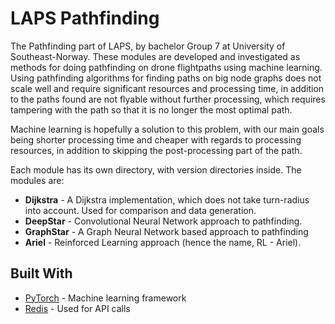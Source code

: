 # LAPS Pathfinding

The Pathfinding part of LAPS, by bachelor Group 7 at University of Southeast-Norway. These modules are developed and investigated as methods for doing pathfinding on drone flightpaths using machine learning. Using pathfinding algorithms for finding paths on big node graphs does not scale well and require significant resources and processing time, in addition to the paths found are not flyable without further processing, which requires tampering with the path so that it is no longer the most optimal path.

Machine learning is hopefully a solution to this problem, with our main goals being shorter processing time and cheaper with regards to processing resources, in addition to skipping the post-processing part of the path.

Each module has its own directory, with version directories inside. The modules are:
* **Dijkstra** - A Dijkstra implementation, which does not take turn-radius into account. Used for comparison and data generation.
* **DeepStar** - Convolutional Neural Network approach to pathfinding.
* **GraphStar** - A Graph Neural Network based approach to pathfinding
* **Ariel** - Reinforced Learning approach (hence the name, RL - Ariel).

## Built With
* [PyTorch](https://pytorch.org/) - Machine learning framework
* [Redis](https://redislabs.com/) - Used for API calls
